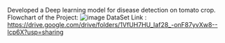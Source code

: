 Developed a Deep learning model for disease detection on tomato crop.
Flowchart of the Project:
![image](https://github.com/user-attachments/assets/e93f71cb-c1ad-46f8-b3ad-b5a0a69a2cb9)
DataSet Link : https://drive.google.com/drive/folders/1VfUH7HU_Iaf28_-onF87yvXw8--lcp6X?usp=sharing
